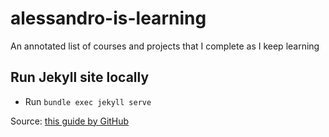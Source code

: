 # alessandro-is-learning

An annotated list of courses and projects that I complete as I keep learning

## Run Jekyll site locally

- Run `bundle exec jekyll serve`

Source: [this guide by GitHub](https://help.github.com/en/articles/setting-up-your-github-pages-site-locally-with-jekyll)